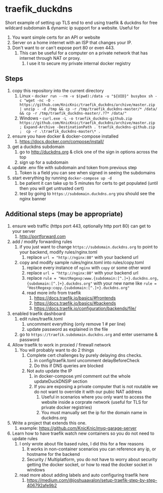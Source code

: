 # traefik_duckdns
Short example of setting up TLS end to end using traefik & duckdns for free wildcard subdomain & dynamic ip support for a website. Useful for
1. You want simple certs for an API or website
1. Server on a home internet with an ISP that changes your IP.
1. Don't want to or can't expose port 80 or even 443.
    1. This can be useful for a computer on a private network that has internet through NAT or proxy.
        1. I use it to secure my private internal docker registry

## Steps
1. copy this repository into the current directory
    1. Linux - `docker run --rm -v $(pwd):/data -u "${UID}" busybox sh -c "wget -nc -O - https://github.com/KnicKnic/traefik_duckdns/archive/master.zip | unzip - -d /tmp && cp -r /tmp/traefik_duckdns-master/* /data/ && cp -r /tmp/traefik_duckdns-master/.??* /data/"` 
    1. Windows - `curl.exe -L -o traefik_duckdns-github.zip https://github.com/KnicKnic/traefik_duckdns/archive/master.zip ;
 Expand-Archive -DestinationPath . traefik_duckdns-github.zip ;  cp -r .\traefik_duckdns-master\* .`
1. ensure you have docker & docker-compose installed
    1. https://docs.docker.com/compose/install/
1. get a duckdns subdomain
    1. go to http://duckdns.org & click one of the sign in options across the top
    1. sign up for a subdomain
1. update .env file with subdomain and token from previous step
    1. Token is a field you can see when signed in seeing the subdomains
1. start everything by running `docker-compose up -d`
    1. be patient it can take up to 5 minutes for certs to get populated (until then you will get untrusted cert)
    1. test by going to `https://subdomain.duckdns.org` you should see the nginx banner

## Additional steps (may be appropriate)
1. ensure web traffic (https port 443, optionally http port 80) can get to your server
    1. http://portforward.com
1. add / modify forwarding rules
    1. if you just want to change `https://subdomain.duckdns.org` to point to your backend, modify rules/nginx.toml
        1. replace `url = "http://nginx:80"` with your backend url
    1. copy and modify sample rules/nginx.toml into rules/copy.toml
        1. replace every instance of `nginx` with `copy` or some other word
        1. replace `url = "http://nginx:80"` with your backend url
        1. replace `rule = "HostRegexp:www.{subdomain:[^.]+}.duckdns.org,{subdomain:[^.]+}.duckdns.org"` with your new name like `rule = "HostRegexp:copy.{subdomain:[^.]+}.duckdns.org"`
        1. read more info from traefik 
            1. https://docs.traefik.io/basics/#frontends
            1. https://docs.traefik.io/basics/#backends
            1. https://docs.traefik.io/configuration/backends/file/
1. enabled traefik dashboard
    1. edit rules/traefik.toml
        1. uncomment everything (only remove 1 # per line)
        1. update password as explained in the file
    1. go to `https://traefik.subdomain.duckdns.org` and enter username & password
1. Allow traefik to work in proxied / firewall network
    1. You will probably want to do 2 things
        1. Complete cert challenges by purely delaying dns checks.
            1. in config/traefik.toml uncomment delayBeforeCheck
            1. Do this if DNS queries are blocked
        1. Not auto update the IP
            1. in docker-compose.yml comment out the whole updateDuckDNSIP section
            1. If you are exposing a private computer that is not routable we do not want to override it with our pubic NAT address
                1. Useful in scenarios where you only want to access the website inside a corprate network (useful for TLS for private docker registries)
                1. You must manually set the ip for the domain name in duckdns.org
1. Write a project that extends this one.
    1. example: https://github.com/KnicKnic/myq-garage-server
1. Learn how to have traefik watch new containers so you do not need to update rules
    1. I only wrote about file based rules, I did this for a few reasons
        1. It works in non-container scenarios you can reference any ip, or hostname for the backend
        1. Security / Multiplatform, you do not have to worry about security getting the docker socket, or how to read the docker socket in windows
    1. read more about adding labels and auto configuring traefik here
        1. https://medium.com/@joshuaavalon/setup-traefik-step-by-step-406792afe9b2
    
